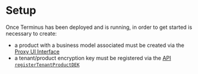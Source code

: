 # Setup

Once Terminus has been deployed and is running, in order to get started is necessary to create:

- a product with a business model associated must be created via the [Proxy UI Interface](../architecture/proxy#data-modelling-encryption-and-masking-ui)
- a tenant/product encryption key must be registered via the [API `registerTenantProductDEK`](../architecture/proxy#accesscue) 

